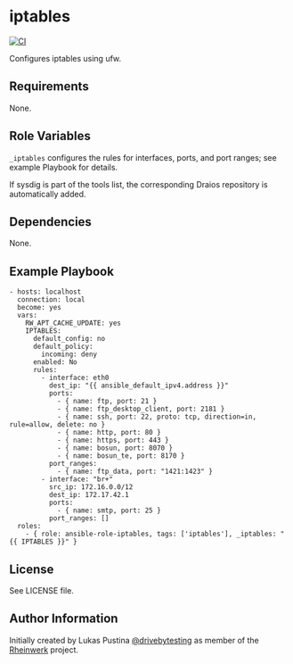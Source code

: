 iptables
=========

[![CI](https://github.com/Rheinwerk/ansible-role-iptables/actions/workflows/ci.yml/badge.svg)](https://github.com/Rheinwerk/ansible-role-iptables/actions/workflows/ci.yml)

Configures iptables using ufw.

Requirements
------------

None.

Role Variables
--------------

`_iptables` configures the rules for interfaces, ports, and port ranges; see example Playbook for details.

If sysdig is part of the tools list, the corresponding Draios repository is automatically added.

Dependencies
------------

None.

Example Playbook
----------------

```
- hosts: localhost
  connection: local
  become: yes
  vars:
    RW_APT_CACHE_UPDATE: yes
    IPTABLES:
      default_config: no
      default_policy:
        incoming: deny
      enabled: No
      rules:
        - interface: eth0
          dest_ip: "{{ ansible_default_ipv4.address }}"
          ports:
            - { name: ftp, port: 21 }
            - { name: ftp_desktop_client, port: 2181 }
            - { name: ssh, port: 22, proto: tcp, direction=in, rule=allow, delete: no }
            - { name: http, port: 80 }
            - { name: https, port: 443 }
            - { name: bosun, port: 8070 }
            - { name: bosun_te, port: 8170 }
          port_ranges:
            - { name: ftp_data, port: "1421:1423" }
        - interface: "br+"
          src_ip: 172.16.0.0/12
          dest_ip: 172.17.42.1
          ports:
            - { name: smtp, port: 25 }
          port_ranges: []
  roles:
    - { role: ansible-role-iptables, tags: ['iptables'], _iptables: "{{ IPTABLES }}" }
```

License
-------

See LICENSE file.

Author Information
------------------

Initially created by Lukas Pustina [@drivebytesting](https://twitter.com/drivebytesting) as member of the [Rheinwerk](https://github.com/Rheinwerk) project.

